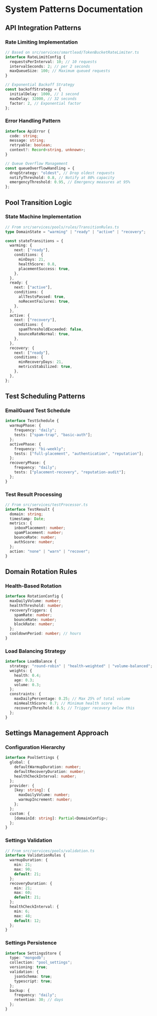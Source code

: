 # System Patterns Documentation

## API Integration Patterns

### Rate Limiting Implementation

```typescript
// Based on src/services/smartlead/TokenBucketRateLimiter.ts
interface RateLimitConfig {
  requestsPerInterval: 10; // 10 requests
  intervalSeconds: 2; // per 2 seconds
  maxQueueSize: 100; // Maximum queued requests
}

// Exponential Backoff Strategy
const backoffStrategy = {
  initialDelay: 1000, // 1 second
  maxDelay: 32000, // 32 seconds
  factor: 2, // Exponential factor
};
```

### Error Handling Pattern

```typescript
interface ApiError {
  code: string;
  message: string;
  retryable: boolean;
  context?: Record<string, unknown>;
}

// Queue Overflow Management
const queueOverflowHandling = {
  dropStrategy: "oldest", // Drop oldest requests
  notifyThreshold: 0.8, // Notify at 80% capacity
  emergencyThreshold: 0.95, // Emergency measures at 95%
};
```

## Pool Transition Logic

### State Machine Implementation

```typescript
// From src/services/pools/rules/TransitionRules.ts
type DomainState = "warming" | "ready" | "active" | "recovery";

const stateTransitions = {
  warming: {
    next: ["ready"],
    conditions: {
      minDays: 21,
      healthScore: 0.8,
      placementSuccess: true,
    },
  },
  ready: {
    next: ["active"],
    conditions: {
      allTestsPassed: true,
      noRecentFailures: true,
    },
  },
  active: {
    next: ["recovery"],
    conditions: {
      spamThresholdExceeded: false,
      bounceRateNormal: true,
    },
  },
  recovery: {
    next: ["ready"],
    conditions: {
      minRecoveryDays: 21,
      metricsStabilized: true,
    },
  },
};
```

## Test Scheduling Patterns

### EmailGuard Test Schedule

```typescript
interface TestSchedule {
  warmupPhase: {
    frequency: "daily";
    tests: ["spam-trap", "basic-auth"];
  };
  activePhase: {
    frequency: "bi-weekly";
    tests: ["full-placement", "authentication", "reputation"];
  };
  recoveryPhase: {
    frequency: "daily";
    tests: ["placement-recovery", "reputation-audit"];
  };
}
```

### Test Result Processing

```typescript
// From src/services/testProcessor.ts
interface TestResult {
  domain: string;
  timestamp: Date;
  metrics: {
    inboxPlacement: number;
    spamPlacement: number;
    bounceRate: number;
    authScore: number;
  };
  action: "none" | "warn" | "recover";
}
```

## Domain Rotation Rules

### Health-Based Rotation

```typescript
interface RotationConfig {
  maxDailyVolume: number;
  healthThreshold: number;
  recoveryTriggers: {
    spamRate: number;
    bounceRate: number;
    blockRate: number;
  };
  cooldownPeriod: number; // hours
}
```

### Load Balancing Strategy

```typescript
interface LoadBalance {
  strategy: "round-robin" | "health-weighted" | "volume-balanced";
  weights: {
    health: 0.4;
    age: 0.3;
    volume: 0.3;
  };
  constraints: {
    maxDailyPercentage: 0.25; // Max 25% of total volume
    minHealthScore: 0.7; // Minimum health score
    recoveryThreshold: 0.5; // Trigger recovery below this
  };
}
```

## Settings Management Approach

### Configuration Hierarchy

```typescript
interface PoolSettings {
  global: {
    defaultWarmupDuration: number;
    defaultRecoveryDuration: number;
    healthCheckInterval: number;
  };
  provider: {
    [key: string]: {
      maxDailyVolume: number;
      warmupIncrement: number;
    };
  };
  custom: {
    [domainId: string]: Partial<DomainConfig>;
  };
}
```

### Settings Validation

```typescript
// From src/services/pools/validation.ts
interface ValidationRules {
  warmupDuration: {
    min: 21;
    max: 90;
    default: 21;
  };
  recoveryDuration: {
    min: 21;
    max: 60;
    default: 21;
  };
  healthCheckInterval: {
    min: 6;
    max: 48;
    default: 12;
  };
}
```

### Settings Persistence

```typescript
interface SettingsStore {
  type: "mongodb";
  collection: "pool_settings";
  versioning: true;
  validation: {
    jsonSchema: true;
    typescript: true;
  };
  backup: {
    frequency: "daily";
    retention: 30; // days
  };
}
```
